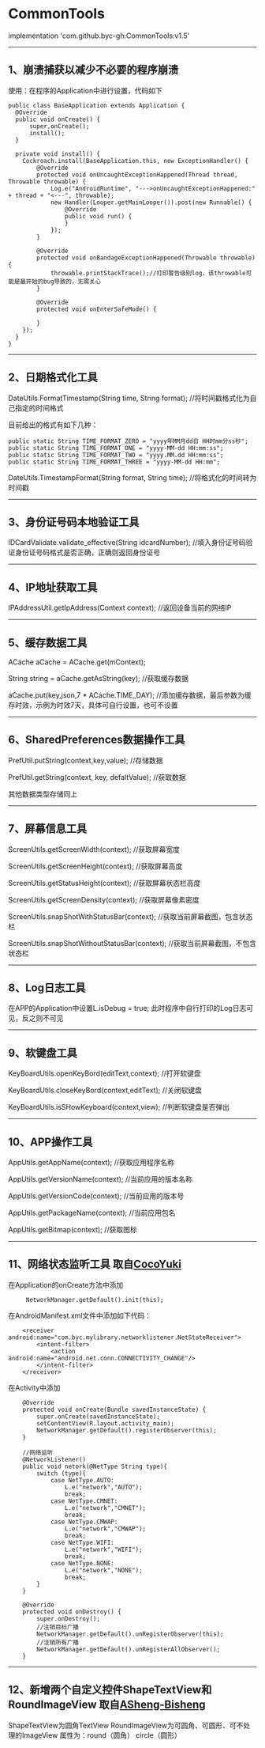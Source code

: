 # CommonTools

  implementation 'com.github.byc-gh:CommonTools:v1.5'

----
1、崩溃捕获以减少不必要的程序崩溃
----
  使用：在程序的Application中进行设置，代码如下

    public class BaseApplication extends Application {
      @Override
      public void onCreate() {
          super.onCreate();
          install();
      }

      private void install() {
        Cockroach.install(BaseApplication.this, new ExceptionHandler() {
            @Override
            protected void onUncaughtExceptionHappened(Thread thread, Throwable throwable) {
                Log.e("AndroidRuntime", "--->onUncaughtExceptionHappened:" + thread + "<---", throwable);
                new Handler(Looper.getMainLooper()).post(new Runnable() {
                    @Override
                    public void run() {
                    }
                });
            }

            @Override
            protected void onBandageExceptionHappened(Throwable throwable) {
                throwable.printStackTrace();//打印警告级别log，该throwable可能是最开始的bug导致的，无需关心
            }

            @Override
            protected void onEnterSafeMode() {

            }
        });
      }
    }
    
----
2、日期格式化工具
----
  DateUtils.FormatTimestamp(String time, String format);    //将时间戳格式化为自己指定的时间格式

  目前给出的格式有如下几种：

    public static String TIME_FORMAT_ZERO = "yyyy年MM月dd日 HH时mm分ss秒";
    public static String TIME_FORMAT_ONE = "yyyy-MM-dd HH:mm:ss";
    public static String TIME_FORMAT_TWO = "yyyy.MM.dd HH:mm:ss";
    public static String TIME_FORMAT_THREE = "yyyy-MM-dd HH:mm";
    
  DateUtils.TimestampFormat(String format, String time);    //将格式化的时间转为时间戳
  
----
3、身份证号码本地验证工具
----
  IDCardValidate.validate_effective(String idcardNumber);     //填入身份证号码验证身份证号码格式是否正确，正确则返回身份证号
  
----
4、IP地址获取工具
----
  IPAddressUtil.getIpAddress(Context context);     //返回设备当前的网络IP
  
----
5、缓存数据工具
----
  ACache aCache = ACache.get(mContext);
  
  String string = aCache.getAsString(key);     //获取缓存数据
  
  aCache.put(key,json,7 * ACache.TIME_DAY);     //添加缓存数据，最后参数为缓存时效，示例为时效7天，具体可自行设置，也可不设置

----
6、SharedPreferences数据操作工具
----
  PrefUtil.putString(context,key,value);     //存储数据
  
  PrefUtil.getString(context, key, defaltValue);     //获取数据
  
  其他数据类型存储同上

----
7、屏幕信息工具
----
 ScreenUtils.getScreenWidth(context);     //获取屏幕宽度
 
 ScreenUtils.getScreenHeight(context);     //获取屏幕高度
 
 ScreenUtils.getStatusHeight(context);     //获取屏幕状态栏高度
 
 ScreenUtils.getScreenDensity(context);     //获取屏幕像素密度
 
 ScreenUtils.snapShotWithStatusBar(context);     //获取当前屏幕截图，包含状态栏
 
 ScreenUtils.snapShotWithoutStatusBar(context);     //获取当前屏幕截图，不包含状态栏
 
----
8、Log日志工具
----
 在APP的Application中设置L.isDebug = true; 此时程序中自行打印的Log日志可见，反之则不可见
 
----
9、软键盘工具
----
  KeyBoardUtils.openKeyBord(editText,context);     //打开软键盘
  
  KeyBoardUtils.closeKeyBord(context,editText);     //关闭软键盘
  
  KeyBoardUtils.isSHowKeyboard(context,view);     //判断软键盘是否弹出
  
----
10、APP操作工具
----
  AppUtils.getAppName(context);     //获取应用程序名称
  
  AppUtils.getVersionName(context);     //当前应用的版本名称
  
  AppUtils.getVersionCode(context);     //当前应用的版本号
  
  AppUtils.getPackageName(context);     //当前应用包名
  
  AppUtils.getBitmap(context);     //获取图标

----
11、网络状态监听工具     取自[CocoYuki](https://github.com/CocoYuki/NetListener)
----
  在Application的onCreate方法中添加

         NetworkManager.getDefault().init(this);
  
  在AndroidManifest.xml文件中添加如下代码：
  
        <receiver android:name="com.byc.mylibrary.networklistener.NetStateReceiver">
            <intent-filter>
                <action android:name="android.net.conn.CONNECTIVITY_CHANGE"/>
            </intent-filter>
        </receiver>
        
  在Activity中添加
  
        @Override
        protected void onCreate(Bundle savedInstanceState) {
            super.onCreate(savedInstanceState);
            setContentView(R.layout.activity_main);
            NetworkManager.getDefault().registerObserver(this);
        }
  
        //网络监听
        @NetworkListener()
        public void netork(@NetType String type){
            switch (type){
                case NetType.AUTO:
                    L.e("network","AUTO");
                    break;
                case NetType.CMNET:
                    L.e("network","CMNET");
                    break;
                case NetType.CMWAP:
                    L.e("network","CMWAP");
                    break;
                case NetType.WIFI:
                    L.e("network","WIFI");
                    break;
                case NetType.NONE:
                    L.e("network","NONE");
                    break;
            }
        }
    
        @Override
        protected void onDestroy() {
            super.onDestroy();
            //注销目标广播
            NetworkManager.getDefault().unRegisterObserver(this);
            //注销所有广播
            NetworkManager.getDefault().unRegisterAllObserver();
        }

----
12、新增两个自定义控件ShapeTextView和RoundImageView     取自[ASheng-Bisheng](https://github.com/ASheng-Bisheng/Android-or-Java-UtilityClass)
----
  ShapeTextView为圆角TextView
  RoundImageView为可圆角、可圆形、可不处理的ImageView   属性为：round（圆角） circle（圆形）
